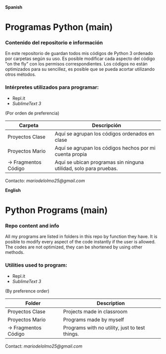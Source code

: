 <p><strong>Spanish</strong></p>
<h1>Programas Python (main)</h1>
<h3>Contenido del repositorio e información</h3>
<p>En este repositorio de guardan todos mis códigos de Python 3 ordenado por carpetas según su uso. Es posible modificar cada aspecto del código "on the fly" con los permisos correspondientes. Los códigos no están optimizados para su sencillez, es posible que se pueda acortar utilizando otros métodos.</p>
<h3>Intérpretes utilizados para programar:</h3>
<ul>
 <li>Repl.it</li>
 <li><em>SublimeText 3</em></li>
 </ul>
<p>(Por orden de preferencia)</p>

**Carpeta** | **Descripción**
----------- | -------------
Proyectos Clase | Aquí se agrupan los códigos ordenados en clase
Proyectos Mario | Aquí se agrupan los códigos hechos por mi cuenta propia
 -> Fragmentos Código | Aquí se ubican programas sin ninguna utilidad, solo para pruebas.

Contacto: _mariodelolmo25@gmail.com_

<p><strong>English</strong></p>
<h1>Python Programs (main)</h1>
<h3>Repo content and info</h3>
<p>All my programs are listed in folders in this repo by function they have. It is posible to modify every aspect of the code instantly if the user is allowed. The codes are not optimized, they can be shortened by using other methods.</p>
<h3>Utilities used to program:</h3>
<ul>
 <li>Repl.it</li>
 <li><em>SublimeText 3</em></li>
 </ul>
<p>(By preference order)</p>

**Folder** | **Description**
----------- | -------------
Proyectos Clase | Projects made in classroom
Proyectos Mario | Programs made by myself
 -> Fragmentos Código | Programs with no utility, just to test things.

Contact: _mariodelolmo25@gmail.com_
